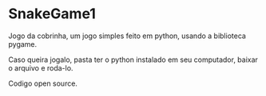 # SnakeGame1
Jogo da cobrinha, um jogo simples feito em python, usando a biblioteca pygame.

Caso queira jogalo, pasta ter o python instalado em seu computador, baixar o arquivo e roda-lo.

Codigo open source.
